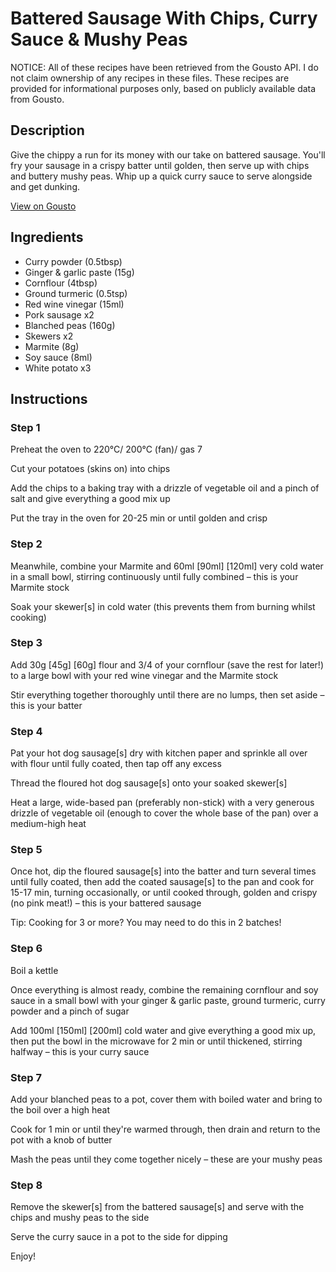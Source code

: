 # Battered Sausage With Chips, Curry Sauce & Mushy Peas

NOTICE: All of these recipes have been retrieved from the Gousto API. I do not claim ownership of any recipes in these files. These recipes are provided for informational purposes only, based on publicly available data from Gousto.

## Description

Give the chippy a run for its money with our take on battered sausage. You'll fry your sausage in a crispy batter until golden, then serve up with chips and buttery mushy peas. Whip up a quick curry sauce to serve alongside and get dunking.

[View on Gousto](https://www.gousto.co.uk/recipes/cookbook/sausages-chips-curry-sauce)

## Ingredients

- Curry powder (0.5tbsp)
- Ginger & garlic paste (15g)
- Cornflour (4tbsp)
- Ground turmeric (0.5tsp)
- Red wine vinegar (15ml)
- Pork sausage x2
- Blanched peas (160g)
- Skewers x2
- Marmite (8g)
- Soy sauce (8ml)
- White potato x3

## Instructions


### Step 1

Preheat the oven to 220°C/ 200°C (fan)/ gas 7

Cut your potatoes (skins on) into chips

Add the chips to a baking tray with a drizzle of vegetable oil and a pinch of salt and give everything a good mix up

Put the tray in the oven for 20-25 min or until golden and crisp


### Step 2

Meanwhile, combine your Marmite and 60ml <span class="text-purple">[90ml]</span> <span class="text-danger">[120ml]</span> very cold water in a small bowl, stirring continuously until fully combined – this is your Marmite stock

Soak your skewer[s] in cold water (this prevents them from burning whilst cooking)


### Step 3

Add 30g <span class="text-purple">[45g] </span><span class="text-danger">[60g]</span> flour and 3/4 of your cornflour (save the rest for later!) to a large bowl with your red wine vinegar and the Marmite stock

Stir everything together thoroughly until there are no lumps, then set aside – this is your batter


### Step 4

Pat your hot dog sausage[s] dry with kitchen paper and sprinkle all over with flour until fully coated, then tap off any excess

Thread the floured hot dog sausage[s] onto your soaked skewer[s]

Heat a large, wide-based pan (preferably non-stick) with a very generous drizzle of vegetable oil (enough to cover the whole base of the pan) over a medium-high heat


### Step 5

Once hot, dip the floured sausage[s] into the batter and turn several times until fully coated, then add the coated sausage[s] to the pan and cook for 15-17 min, turning occasionally, or until cooked through, golden and crispy (no pink meat!) – this is your battered sausage

Tip: Cooking for 3 or more? You may need to do this in 2 batches!


### Step 6

Boil a kettle

Once everything is almost ready, combine the remaining cornflour and soy sauce in a small bowl with your ginger & garlic paste, ground turmeric, curry powder and a pinch of sugar

Add 100ml <span class="text-purple">[150ml]</span> <span class="text-danger">[200ml]</span> cold water and give everything a good mix up, then put the bowl in the microwave for 2 min or until thickened, stirring halfway – this is your curry sauce


### Step 7

Add your blanched peas to a pot, cover them with boiled water and bring to the boil over a high heat

Cook for 1 min or until they're warmed through, then drain and return to the pot with a knob of butter

Mash the peas until they come together nicely – these are your mushy peas

### Step 8

Remove the skewer[s] from the battered sausage[s] and serve with the chips and mushy peas to the side

Serve the curry sauce in a pot to the side for dipping

Enjoy!


